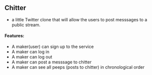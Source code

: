Chitter 
--------
- a little Twitter clone that will allow the users to post messsages to a public stream.

#### Features: ####
- A maker(user) can sign up to the service
- A maker can log in
- A maker can log out
- A maker can post a messsage to chitter
- A maker can see all peeps (posts to chitter) in chronological order



